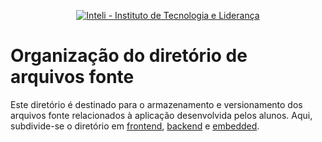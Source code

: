 <p align="center">
<a href= "https://www.inteli.edu.br/"><img src="https://www.inteli.edu.br/wp-content/uploads/2021/08/20172028/marca_1-2.png" alt="Inteli - Instituto de Tecnologia e Liderança" border="0"></a>
</p>

# Organização do diretório de arquivos fonte

Este diretório é destinado para o armazenamento e versionamento dos arquivos fonte relacionados à aplicação desenvolvida pelos alunos. Aqui, subdivide-se o diretório em [frontend](./frontend), [backend](./backend) e [embedded](./embedded).
